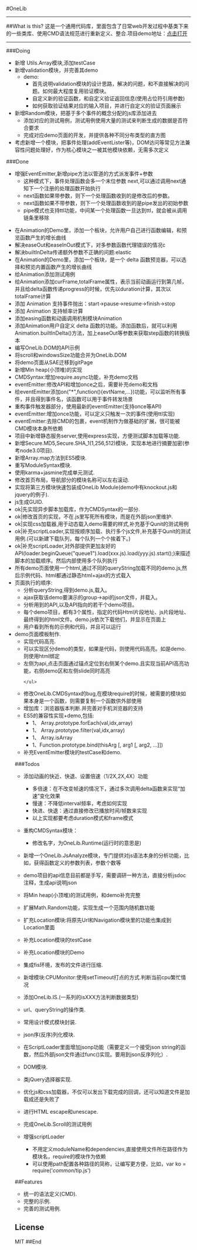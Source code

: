 #OneLib
<hr/>
##What is this?
这是一个通用代码库，里面包含了日常web开发过程中基类下来的一些类库、使用CMD语法规范进行重新定义、整合.项目demo地址：<a href="http://wbpmrck.github.io/OneLib/demo/html/index.html" target="_blank">点击打开</a>
<hr/>


###Doing
* 新增 Utils.Array模块,添加testCase
* 新增validation模块，并完善其demo
    * demo:
        * 首先说明validation模块的设计思路，解决的问题，和不直接解决的问题。如何最大程度复用验证模块。
        * 自定义新的验证函数，和自定义验证返回信息(使用占位符引用参数)
        * 如何获取验证结果对应的输入项目，并进行自定义的验证页面展示
* 新增Random模块，把基于多个事件的概念分配的js库添加进去
    * 添加对应的测试用例，测试用例使用大量的测试来判断生成的数据是否符合要求
    * 完成对应demo页面的开发，并提供各种不同分布类型的直方图
* 考虑新增一个模块，把事件处理(addEventLister等)，DOM访问等常见方法兼容性问题处理好，作为核心模块之一被其他模块依赖，无需多次定义


###Done

* 增强EventEmitter,新增pipe方法以管道的方式派发事件+参数
    * 这种模式下，事件处理函数会多一个末位参数 next,可以通过调用next通知下一个注册的处理函数开始执行
    * next函数如果带参数，则下一个处理函数收到的是修改后的参数。
    * next函数如果不带参数，则下一个处理函数收到的是pipe发出的初始参数
    * pipe模式也支持ttl功能，中间某一个处理函数一旦达到ttl，就会被从调用链条里移除


<ul>
  <li>在Animation的Demo里，添加一个板块，允许用户自己进行函数编辑，和预览函数产生的增长曲线</li>
  <li>解决easeOut和easeInOut模式下，对多参数函数代理错误的情况c</li>
  <li>解决builtInDelta传递额外参数不正确的问题:elastic</li>
  <li>在Animation的Demo里，添加一个板块，是一个 delta 函数预览器，可以选择和预览内置函数产生的增长曲线</li>
  <li>给Animation添加测试用例</li>
    <li>给Animation添加curFrame,totalFrame属性，表示当前动画运行到第几帧，并且给delta函数传递progress的时候，优先以duration计算，其次以totalFrame计算</li>
    <li>添加 Animation 支持事件抛出：start->pause->resume->finish->stop</li>
  <li>添加 Animation 支持帧率计算</li>
  <li>添加easing函数和动画调用机制模块Animation</li>
    <li>添加Animation用户自定义 delta 函数的功能。添加函数后，就可以利用Animation.builtInDelta()方法，加上easeOut等参数来获取step函数的转换版本</li>
    <li>编写OneLib.DOM的API示例</li>
  <li>将scroll和windowsSize功能合并为OneLib.DOM</li>
  <li>将demo页面从SAE迁移到gitPage</li>
    <li>新增Min heap(小顶堆)的实现</li>
    <li>CMDSyntax:增加require.async功能，补充demo文档</li>
    <li>eventEmitter:修改API和增加once之后，需要补充demo和文档</li>
    <li>给eventEmitter添加on("*",function(){evtName,...})功能，可以监听所有事件，并且得到事件名，该函数可以用于事件转发场景</li>
    <li>重构事件触发器部分，使用最新的eventEmitter(支持once等API)</li>
    <li>eventEmitter:增加once功能，可以定义只触发一次的事件(使用ttl实现)</li>
    <li>eventEmitter:去除CMD的包裹，event机制作为做基础的扩展，很可能被CMD模块本身所依赖</li>
   <li>项目中新增静态服务server,使用express实现，方便测试脚本加载等功能.</li>
   <li>新增Secure.MD5,Secure.SHA_1(1,256,512)模块，实现本地进行摘要加密(参考node3.0项目).</li>
 <li>新增Array.map方法到ES5模块.</li>
 <li>重写ModuleSyntax模块.</li>
 <li>使用karma+jasmine完成单元测试.</li>
 <li>修改首页布局，导航部分的模块名称可以左右滚动.</li>
 <li>实现将第三方模块快速包装成OneLib Module(demo中有knockout.js和jquery的例子).</li>
 <li>js生成GUID.</li>
 <li>ok|先实现异步脚本加载库，作为CMDSyntax的一部分.</li>
 <li>ok|修改首页的实现，不在.js里写死所有模块，而是在外部json里维护.</li>
 <li>ok|实现css加载器,用于动态载入demo需要的样式,补充基于Qunit的测试用例</li>
 <li>ok|补充scriptLoader,实现按顺序加载、执行多个js文件,补充基于Qunit的测试用例.(可以新建下载队列，每个队列一个个挨着下。)</li>
 <li>ok|补充scriptLoader,对外部提供更加友好的API(loader.beginQueue("queue1").load(xxx.js).load(yyy.js).start();)来描述脚本的加载顺序。然后内部使用多个队列执行</li>
 <li>所有demo页面使用一个html,通过不同的queryString加载不同的demo.js,然后示例代码、html都通过静态html+ajax的方式载入</li>
 <li>页面执行的顺序:
    <ul>
        <li>分析queryString,得到demo.js,载入。</li>
        <li>ajax获取该demo要演示的group->api的json文件，并载入。</li>
        <li>分析用到的API,以及API指向的若干个demo项目。</li>
        <li>每个demo项目，都有3个属性，指定的代码Html片段地址、js片段地址、最终得到的html文件。demo.js依次下载他们，并显示在页面上</li>
        <li>用户看到所有的示例和代码，并且可以运行</li>
    </ul>
 </li>
 <li>demo页面模板制作.
     <ul>
        <li>实现代码高亮.</li>
        <li>可以实现区分demo的类型，如果是代码，则使用代码高亮。如是demo.则使用html绑定</li>
        <li>左侧为api,点击页面通过锚点定位到右侧某个demo.且实现当前API高亮功能，右侧demo区和左侧slide同时高亮</li>

    </ul>
 </li>
  <li>修改OneLib.CMDSyntax的bug,在模块require的时候，被需要的模块如果本身是一个函数，则需要复制一个函数供外部使用</li>
    <li>增加库：浏览器版本判断.并完善对手机浏览器的支持</li>
    <li>ES5的兼容性实现+demo,包括:
        <ul>
            <li>1、<undefined> Array.prototype.forEach(val,idx,array)</li>
            <li>1、<Array> Array.prototype.filter(val,idx,array)</li>
            <li>1、<bool> Array.isArray</li>
            <li>1、Function.prototype.bind(thisArg [, arg1 [, arg2, …]])</li>
        </ul>
    </li>
  <li>补充EventEmitter模块的testCase和demo.</li>
</ul>


###Todos
* 添加动画的快近、快退、设置倍速（1/2X,2X,4X）功能
    * 多倍速：在不改变帧速的情况下，通过多次调用delta函数来实现“加速”变化效果
    * 慢速：不降低interval频率，考虑如何实现
    * 快进、快退：通过直接修改已播放时间/帧数来实现
    * 以上实现都要考虑duration模式和frame模式
* 重构CMDSyntax模块：
    * 修改名字，为OneLib.Runtime(运行时的意思是)
    

* 新增一个OneLib.JsAnalyze模块，专门提供对js语法本身的分析功能，比如，获得函数定义的参数列表，参数个数等
* demo项目的api信息目前都是手写，需要调研一种方法，直接分析jsdoc注释，生成api说明json
* 将Min heap(小顶堆)的测试用例，和demo补充完整
* 扩展Math.Random功能，实现生成一个范围内随机数功能
* 扩充Location模块:将原先Url和Navigation模块里的功能也集成到Location里面
* 补充Location模块的testCase
* 补充Location模块的Demo
* 集成fis环境，发布的文件进行压缩.
* 新增模块:CPUMonitor:使用setTimeout打点的方式.判断当前cpu繁忙情况
* 添加OneLib.IS.(一系列的isXXX方法判断数据类型)
* url、queryString的操作类.
* 常用设计模式模块封装.
* json序(反序)列化模块.
* 在ScriptLoader里面增加jsonp功能（需要定义一个接受json string的函数，然后外部json文件通过func(<json>)实现。要用到json反序列化）.
* DOM模块.
* 类jQuery选择器实现.
* 优化js和css加载器，不仅可以发出下载完成的回调，还可以知道文件是加载成还是失败了
* 进行HTML escape和unescape.
* 完成OneLib.Scroll的测试用例
* 增强scriptLoader
    * 不用定义moduleName和dependencies,直接使用文件所在路径作为模块名，require的模块作为依赖
    * 可以使用path配置各种路径的简称，让编写更方便，比如，var ko = require('$common$/tip.js')


##Features
* 统一的语法定义(CMD).
* 完整的示例.
* 完善的测试用例.

## License

MIT
##End

